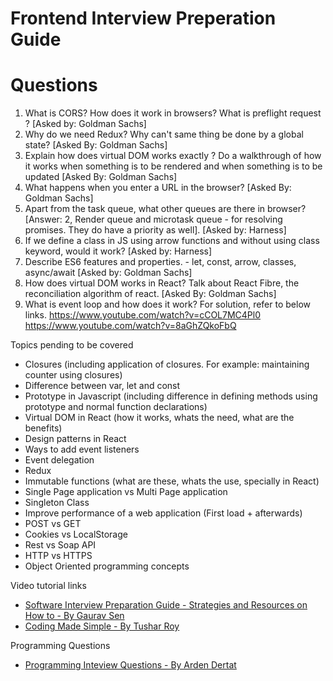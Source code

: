 # Frontend Interview Preperation Guide

# Questions
1. What is CORS? How does it work in browsers? What is preflight request ? [Asked by: Goldman Sachs]
2. Why do we need Redux? Why can't same thing be done by a global state? [Asked By: Goldman Sachs]
3. Explain how does virtual DOM works exactly ? Do a walkthrough of how it works when something is to be rendered and when something is to be updated [Asked By: Goldman Sachs]
4. What happens when you enter a URL in the browser? [Asked By: Goldman Sachs]
5. Apart from the task queue, what other queues are there in browser? [Answer: 2, Render queue and microtask queue - for resolving promises. They do have a priority as well]. [Asked by: Harness]
6. If we define a class in JS using arrow functions and without using class keyword, would it work? [Asked by: Harness]
7. Describe ES6 features and properties. - let, const, arrow, classes, async/await [Asked by: Goldman Sachs]
8. How does virtual DOM works in React? Talk about React Fibre, the reconciliation algorithm of react. [Asked By: Goldman Sachs]
9. What is event loop and how does it work?
For solution, refer to below links.
https://www.youtube.com/watch?v=cCOL7MC4Pl0
https://www.youtube.com/watch?v=8aGhZQkoFbQ

Topics pending to be covered
- Closures (including application of closures. For example: maintaining counter using closures)
- Difference between var, let and const
- Prototype in Javascript (including difference in defining methods using prototype and normal function declarations)
- Virtual DOM in React (how it works, whats the need, what are the benefits)
- Design patterns in React
- Ways to add event listeners 
- Event delegation
- Redux
- Immutable functions (what are these, whats the use, specially in React)
- Single Page application vs Multi Page application
- Singleton Class
- Improve performance of a web application (First load + afterwards)
- POST vs GET
- Cookies vs LocalStorage
- Rest vs Soap API
- HTTP vs HTTPS
- Object Oriented programming concepts


Video tutorial links
- [Software Interview Preparation Guide - Strategies and Resources on How to - By Gaurav Sen](https://www.youtube.com/watch?time_continue=768&v=bBPHpH8aKjw)
- [Coding Made Simple - By Tushar Roy](https://www.youtube.com/user/tusharroy2525/)

Programming Questions
- [Programming Inteview Questions - By Arden Dertat](http://www.ardendertat.com/2012/01/09/programming-interview-questions/)

